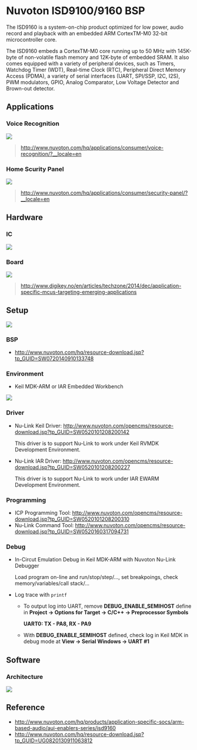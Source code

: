 # Nuvoton ISD9100/9160 BSP

The ISD9160 is a system-on-chip product optimized for low power, audio record and playback with an embedded ARM CortexTM-M0 32-bit microcontroller core.

The ISD9160 embeds a CortexTM-M0 core running up to 50 MHz with 145K-byte of non-volatile flash memory and 12K-byte of embedded SRAM. It also comes equipped with a variety of peripheral devices, such as Timers, Watchdog Timer (WDT), Real-time Clock (RTC), Peripheral Direct Memory Access (PDMA), a variety of serial interfaces (UART, SPI/SSP, I2C, I2S), PWM modulators, GPIO, Analog Comparator, Low Voltage Detector and Brown-out detector.

## Applications

### Voice Recognition

![](http://www.nuvoton.com/export/sites/nuvoton/images/ISD9160vR.png_1851307823.png)

> http://www.nuvoton.com/hq/applications/consumer/voice-recognition/?__locale=en

### Home Scurity Panel

![](http://www.nuvoton.com/export/sites/nuvoton/images/ISD9160-Security-Panel.png_622442009.png)

> http://www.nuvoton.com/hq/applications/consumer/security-panel/?__locale=en

## Hardware

### IC

![](http://www.digikey.com/-/media/Images/Article%20Library/TechZone%20Articles/2014/December/Application-Specific%20MCUs%20Targeting%20Emerging%20Applications/article-2014december-application-specific-mcus-fig1.jpg)

### Board

![](http://www.digikey.com/-/media/Images/Article%20Library/TechZone%20Articles/2014/December/Application-Specific%20MCUs%20Targeting%20Emerging%20Applications/article-2014december-application-specific-mcus-fig2.jpg)

> http://www.digikey.no/en/articles/techzone/2014/dec/application-specific-mcus-targeting-emerging-applications

## Setup

![](Docs/build_tools.png)

### BSP

- http://www.nuvoton.com/hq/resource-download.jsp?tp_GUID=SW0720140910133748

### Environment

- Keil MDK-ARM or IAR Embedded Workbench

![](Docs/build_steps.png)

### Driver

- Nu-Link Keil Driver: http://www.nuvoton.com/opencms/resource-download.jsp?tp_GUID=SW0520101208200142

  This driver is to support Nu-Link to work under Keil RVMDK Development Environment.

- Nu-Link IAR Driver: http://www.nuvoton.com/opencms/resource-download.jsp?tp_GUID=SW0520101208200227

  This driver is to support Nu-Link to work under IAR EWARM Development Environment.

### Programming

- ICP Programming Tool: http://www.nuvoton.com/opencms/resource-download.jsp?tp_GUID=SW0520101208200310
- Nu-Link Command Tool: http://www.nuvoton.com/opencms/resource-download.jsp?tp_GUID=SW0520160317094731

### Debug

- In-Circut Emulation Debug in Keil MDK-ARM with Nuvoton Nu-Link Debugger

  Load program on-line and run/stop/step/..., set breakpoings, check memory/variables/call stack/...

- Log trace with `printf`
  * To output log into UART, remove **DEBUG_ENABLE_SEMIHOST** define in **Project -> Options for Target -> C/C++ -> Preprocessor Symbols**

    **UART0: TX - PA8, RX - PA9**

  * With **DEBUG_ENABLE_SEMIHOST** defined, check log in Keil MDK in debug mode at **View -> Serial Windows -> UART #1**

## Software

### Architecture

![](Docs/nuvoice_framework.png)

## Reference

- http://www.nuvoton.com/hq/products/application-specific-socs/arm-based-audio/aui-enablers-series/isd9160
- http://www.nuvoton.com/hq/resource-download.jsp?tp_GUID=UG0820130911063812

